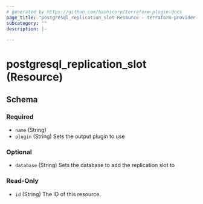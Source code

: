 ```yaml
---
# generated by https://github.com/hashicorp/terraform-plugin-docs
page_title: "postgresql_replication_slot Resource - terraform-provider-postgresql"
subcategory: ""
description: |-
  
---
```


# postgresql_replication_slot (Resource)





<!-- schema generated by tfplugindocs -->
## Schema

### Required

- `name` (String)
- `plugin` (String) Sets the output plugin to use

### Optional

- `database` (String) Sets the database to add the replication slot to

### Read-Only

- `id` (String) The ID of this resource.
